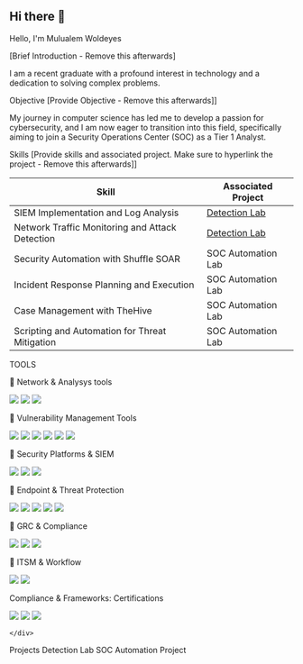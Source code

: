 ## Hi there 👋


<!--
**Test-MyDFIR/Test-MyDFIR** is a ✨ _special_ ✨ repository because its `README.md` (this file) appears on your GitHub profile.

Here are some ideas to get you started:

- 🔭 I’m currently working on ...
- 🌱 I’m currently learning ...
- 👯 I’m looking to collaborate on ...
- 🤔 I’m looking for help with ...
- 💬 Ask me about ...
- 📫 How to reach me: ...
- 😄 Pronouns: ...
- ⚡ Fun fact: ...
-->
Hello, I'm Mulualem Woldeyes

[Brief Introduction - Remove this afterwards]

I am a recent graduate with a profound interest in technology and a dedication to solving complex problems.

Objective
[Provide Objective - Remove this afterwards]]

My journey in computer science has led me to develop a passion for cybersecurity, and I am now eager to transition into this field, specifically aiming to join a Security Operations Center (SOC) as a Tier 1 Analyst.

Skills
[Provide skills and associated project. Make sure to hyperlink the project - Remove this afterwards]]

| Skill                                             | Associated Project         |
|-----------------------------------------------    |----------------------------|
| SIEM Implementation and Log Analysis              | <a href="https://google.com">Detection Lab</a>|
| Network Traffic Monitoring and Attack Detection   | <a href="https://google.com">Detection Lab</a>|
| Security Automation with Shuffle SOAR             | SOC Automation Lab|
| Incident Response Planning and Execution          | SOC Automation Lab|
| Case Management with TheHive                      | SOC Automation Lab|
| Scripting and Automation for Threat Mitigation    | SOC Automation Lab|

TOOLS                  
  
🔹  Network & Analysys tools 
<div>
<img src="https://img.shields.io/badge/-wiresharck-ED2E26?&style=for-the-badge&logo=qualys&logoColor=white" />
<img src="https://img.shields.io/badge/-Suricata-48A547?&style=for-the-badge&logo=gnuprivacyguard&logoColor=white" />
<img src="https://img.shields.io/badge/-Tcpdump-87CEEB?&style=for-the-badge&logo=shield&logoColor=white" />
         
</div>
 
🔹 Vulnerability Management Tools
        
  <div>
      <img src="https://img.shields.io/badge/-Nessus-00AEEF?&style=for-the-badge&logo=tenable&logoColor=white" />

 <img src="https://img.shields.io/badge/-Qualys-ED2E26?&style=for-the-badge&logo=qualys&logoColor=white" />
<img src="https://img.shields.io/badge/-OpenVAS-48A547?&style=for-the-badge&logo=gnuprivacyguard&logoColor=white" />
<img src="https://img.shields.io/badge/-Tanium-87CEEB?&style=for-the-badge&logo=shield&logoColor=white" />
 <img src="https://img.shields.io/badge/-WebInspect-87CEEB?&style=for-the-badge&logo=shield&logoColor=white" />
 <img src="https://img.shields.io/badge/-DB Protectt-87CEEB?&style=for-the-badge&logo=shield&logoColor=white" />
    </div>
      
🔹 Security Platforms & SIEM
 <div>
 <img src="https://img.shields.io/badge/-Splunk%20Enterprise%20Security-000000?&style=for-the-badge&logo=splunk&logoColor=white" />
 <img src="https://img.shields.io/badge/-AlienVault-3DDC84?&style=for-the-badge&logo=alienware&logoColor=white" />
 <img src="https://img.shields.io/badge/-Microsoft%20Sentinel-0078D4?&style=for-the-badge&logo=microsoftazure&logoColor=white" />
 </div>
                
 🔹 Endpoint & Threat Protection
    <div>
    <img src="https://img.shields.io/badge/-SentinelOne-6C3EB8?&style=for-the-badge&logo=sentinelone&logoColor=white" />
    <img src="https://img.shields.io/badge/-CrowdStrike%20Falcon-E01E5A?&style=for-the-badge&logo=crowdstrike&logoColor=white" />
    <img src="https://img.shields.io/badge/-Fortinet-EE1C25?&style=for-the-badge&logo=fortinet&logoColor=white" />
    <img src="https://img.shields.io/badge/-Microsoft%20Defender%20for%20Endpoint-0078D4?&style=for-the-badge&logo=microsoftdefender&logoColor=white" />
     <img src="https://img.shields.io/badge/-Proofpoint-FFD100?&style=for-the-badge&logo=proofpoint&logoColor=black" />
    </div>
                
  🔹 GRC & Compliance
   <div>
    <img src="https://img.shields.io/badge/-RSA%20Archer-CC0000?&style=for-the-badge&logo=rsa&logoColor=white" />
    <img src="https://img.shields.io/badge/-Vanta-5A67D8?&style=for-the-badge&logo=trustpilot&logoColor=white" />
    <img src="https://img.shields.io/badge/-OneTrust-00B140?&style=for-the-badge&logo=trustpilot&logoColor=white" />
    </div>
                    
🔹 ITSM & Workflow
 <div>
  <img src="https://img.shields.io/badge/-ServiceNow-1DBF73?&style=for-the-badge&logo=servicenow&logoColor=white" />
  <img src="https://img.shields.io/badge/-Jira-0052CC?&style=for-the-badge&logo=jira&logoColor=white" />
</div>

Compliance & Frameworks:
Certifications
    <div>
        <img src="https://img.shields.io/badge/Google%20IT%20Support%20Certificate-4285F4?style=for-the-badge&logo=google&logoColor=white" />
        <img src="https://img.shields.io/badge/CompTIA%20Security%2B-FF0000?style=for-the-badge&logo=compTIA&logoColor=white" />
        <img src="https://img.shields.io/badge/CompTIA%20CySA%2B-FF6600?style=for-the-badge&logo=compTIA&logoColor=white" />
     
    </div>
    
Projects
Detection Lab
SOC Automation Project
